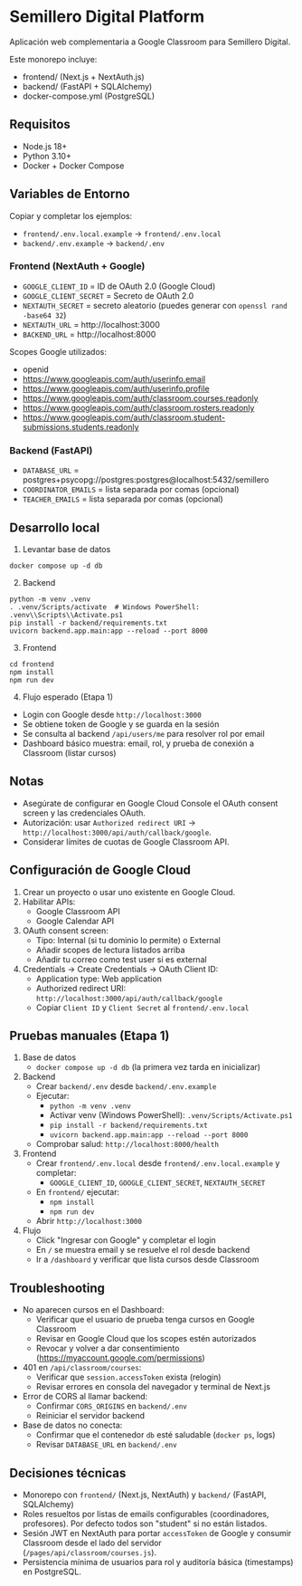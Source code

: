 # Semillero Digital Platform

Aplicación web complementaria a Google Classroom para Semillero Digital.

Este monorepo incluye:

- frontend/ (Next.js + NextAuth.js)
- backend/ (FastAPI + SQLAlchemy)
- docker-compose.yml (PostgreSQL)

## Requisitos

- Node.js 18+
- Python 3.10+
- Docker + Docker Compose

## Variables de Entorno

Copiar y completar los ejemplos:

- `frontend/.env.local.example` -> `frontend/.env.local`
- `backend/.env.example` -> `backend/.env`

### Frontend (NextAuth + Google)

- `GOOGLE_CLIENT_ID` = ID de OAuth 2.0 (Google Cloud)
- `GOOGLE_CLIENT_SECRET` = Secreto de OAuth 2.0
- `NEXTAUTH_SECRET` = secreto aleatorio (puedes generar con `openssl rand -base64 32`)
- `NEXTAUTH_URL` = http://localhost:3000
- `BACKEND_URL` = http://localhost:8000

Scopes Google utilizados:
- openid
- https://www.googleapis.com/auth/userinfo.email
- https://www.googleapis.com/auth/userinfo.profile
- https://www.googleapis.com/auth/classroom.courses.readonly
- https://www.googleapis.com/auth/classroom.rosters.readonly
- https://www.googleapis.com/auth/classroom.student-submissions.students.readonly

### Backend (FastAPI)

- `DATABASE_URL` = postgres+psycopg://postgres:postgres@localhost:5432/semillero
- `COORDINATOR_EMAILS` = lista separada por comas (opcional)
- `TEACHER_EMAILS` = lista separada por comas (opcional)

## Desarrollo local

1) Levantar base de datos

```
docker compose up -d db
```

2) Backend

```
python -m venv .venv
. .venv/Scripts/activate  # Windows PowerShell: .venv\\Scripts\\Activate.ps1
pip install -r backend/requirements.txt
uvicorn backend.app.main:app --reload --port 8000
```

3) Frontend

```
cd frontend
npm install
npm run dev
```

4) Flujo esperado (Etapa 1)

- Login con Google desde `http://localhost:3000`
- Se obtiene token de Google y se guarda en la sesión
- Se consulta al backend `/api/users/me` para resolver rol por email
- Dashboard básico muestra: email, rol, y prueba de conexión a Classroom (listar cursos)

## Notas

- Asegúrate de configurar en Google Cloud Console el OAuth consent screen y las credenciales OAuth.
- Autorización: usar `Authorized redirect URI` -> `http://localhost:3000/api/auth/callback/google`.
- Considerar límites de cuotas de Google Classroom API.

## Configuración de Google Cloud

1) Crear un proyecto o usar uno existente en Google Cloud.
2) Habilitar APIs:
   - Google Classroom API
   - Google Calendar API
3) OAuth consent screen:
   - Tipo: Internal (si tu dominio lo permite) o External
   - Añadir scopes de lectura listados arriba
   - Añadir tu correo como test user si es external
4) Credentials -> Create Credentials -> OAuth Client ID:
   - Application type: Web application
   - Authorized redirect URI: `http://localhost:3000/api/auth/callback/google`
   - Copiar `Client ID` y `Client Secret` al `frontend/.env.local`

## Pruebas manuales (Etapa 1)

1) Base de datos
   - `docker compose up -d db` (la primera vez tarda en inicializar)
2) Backend
   - Crear `backend/.env` desde `backend/.env.example`
   - Ejecutar:
     - `python -m venv .venv`
     - Activar venv (Windows PowerShell): `.venv/Scripts/Activate.ps1`
     - `pip install -r backend/requirements.txt`
     - `uvicorn backend.app.main:app --reload --port 8000`
   - Comprobar salud: `http://localhost:8000/health`
3) Frontend
   - Crear `frontend/.env.local` desde `frontend/.env.local.example` y completar:
     - `GOOGLE_CLIENT_ID`, `GOOGLE_CLIENT_SECRET`, `NEXTAUTH_SECRET`
   - En `frontend/` ejecutar:
     - `npm install`
     - `npm run dev`
   - Abrir `http://localhost:3000`
4) Flujo
   - Click "Ingresar con Google" y completar el login
   - En `/` se muestra email y se resuelve el rol desde backend
   - Ir a `/dashboard` y verificar que lista cursos desde Classroom

## Troubleshooting

- No aparecen cursos en el Dashboard:
  - Verificar que el usuario de prueba tenga cursos en Google Classroom
  - Revisar en Google Cloud que los scopes estén autorizados
  - Revocar y volver a dar consentimiento (https://myaccount.google.com/permissions)
- 401 en `/api/classroom/courses`:
  - Verificar que `session.accessToken` exista (relogin)
  - Revisar errores en consola del navegador y terminal de Next.js
- Error de CORS al llamar backend:
  - Confirmar `CORS_ORIGINS` en `backend/.env`
  - Reiniciar el servidor backend
- Base de datos no conecta:
  - Confirmar que el contenedor `db` esté saludable (`docker ps`, logs)
  - Revisar `DATABASE_URL` en `backend/.env`

## Decisiones técnicas

- Monorepo con `frontend/` (Next.js, NextAuth) y `backend/` (FastAPI, SQLAlchemy)
- Roles resueltos por listas de emails configurables (coordinadores, profesores). Por defecto todos son "student" si no están listados.
- Sesión JWT en NextAuth para portar `accessToken` de Google y consumir Classroom desde el lado del servidor (`/pages/api/classroom/courses.js`).
- Persistencia mínima de usuarios para rol y auditoría básica (timestamps) en PostgreSQL.
